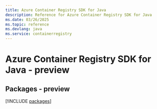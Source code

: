 ```yaml
---
title: Azure Container Registry SDK for Java
description: Reference for Azure Container Registry SDK for Java
ms.date: 03/26/2025
ms.topic: reference
ms.devlang: java
ms.service: containerregistry
---
```

# Azure Container Registry SDK for Java - preview
## Packages - preview
[!INCLUDE [packages](container-registry-index.md)]
